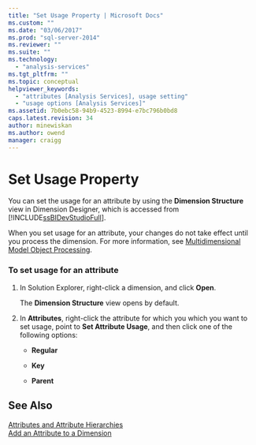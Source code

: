 ```yaml
---
title: "Set Usage Property | Microsoft Docs"
ms.custom: ""
ms.date: "03/06/2017"
ms.prod: "sql-server-2014"
ms.reviewer: ""
ms.suite: ""
ms.technology: 
  - "analysis-services"
ms.tgt_pltfrm: ""
ms.topic: conceptual
helpviewer_keywords: 
  - "attributes [Analysis Services], usage setting"
  - "usage options [Analysis Services]"
ms.assetid: 7b0ebc58-94b9-4523-8994-e7bc796b0bd8
caps.latest.revision: 34
author: minewiskan
ms.author: owend
manager: craigg
---
```

# Set Usage Property
  You can set the usage for an attribute by using the **Dimension Structure** view in Dimension Designer, which is accessed from [!INCLUDE[ssBIDevStudioFull](../../includes/ssbidevstudiofull-md.md)].  
  
 When you set usage for an attribute, your changes do not take effect until you process the dimension. For more information, see [Multidimensional Model Object Processing](processing-a-multidimensional-model-analysis-services.md).  
  
### To set usage for an attribute  
  
1.  In Solution Explorer, right-click a dimension, and click **Open**.  
  
     The **Dimension Structure** view opens by default.  
  
2.  In **Attributes**, right-click the attribute for which you which you want to set usage, point to **Set Attribute Usage**, and then click one of the following options:  
  
    -   **Regular**  
  
    -   **Key**  
  
    -   **Parent**  
  
## See Also  
 [Attributes and Attribute Hierarchies](../multidimensional-models-olap-logical-dimension-objects/attributes-and-attribute-hierarchies.md)   
 [Add an  Attribute to a Dimension](attribute-properties-add-an-attribute-to-a-dimension.md)  
  
  
